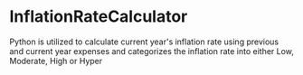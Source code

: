 # InflationRateCalculator
Python is utilized to calculate current year's inflation rate using previous and current year expenses and categorizes the inflation rate into either Low, Moderate, High or Hyper
